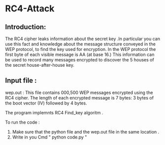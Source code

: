 # RC4-Attack

## Introduction:
The RC4 cipher leaks information about the secret key .In particular you can use this fact and knowledge about
the message structure conveyed in the WEP protocol, to find the key used for encryption. In the WEP protocol the first
byte of each visible message is AA (at base 16.) This information can be used to record many messages encrypted to 
discover the 5 houses of the secret house-after-house key.

## Input file :
   wep.out : This file contains 000,500 WEP messages encrypted using the RC4 cipher.
             The length of each encrypted message is 7 bytes: 3 bytes of the boot vector (IV) followed by 4 bytes.
             
The program implemnts RC4 Find_key algoritm .

To run the code :
   1) Make sure that the python file and the wep.out file in the same location .
   2) Write in you Cmd  " python code.py "
   
